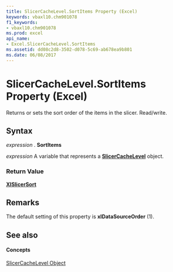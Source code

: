 ```yaml
---
title: SlicerCacheLevel.SortItems Property (Excel)
keywords: vbaxl10.chm901078
f1_keywords:
- vbaxl10.chm901078
ms.prod: excel
api_name:
- Excel.SlicerCacheLevel.SortItems
ms.assetid: dd08c2d8-3502-d078-5c69-ab678ea9b801
ms.date: 06/08/2017
---
```



# SlicerCacheLevel.SortItems Property (Excel)

Returns or sets the sort order of the items in the slicer. Read/write.


## Syntax

 _expression_ . **SortItems**

 _expression_ A variable that represents a **[SlicerCacheLevel](slicercachelevel-object-excel.md)** object.


### Return Value

 **[XlSlicerSort](xlslicersort-enumeration-excel.md)**


## Remarks

The default setting of this property is **xlDataSourceOrder** (1).


## See also


#### Concepts


[SlicerCacheLevel Object](slicercachelevel-object-excel.md)

